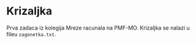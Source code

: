 # Krizaljka

Prva zadaca iz kolegija Mreze racunala na PMF-MO. Krizaljka se nalazi u fileu ```zagonetka.txt```. 